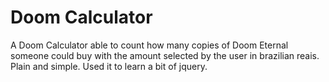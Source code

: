 # Doom Calculator

A Doom Calculator able to count how many copies of Doom Eternal someone could buy with the amount selected by the user in brazilian reais. Plain and simple. Used it to learn a bit of jquery.
